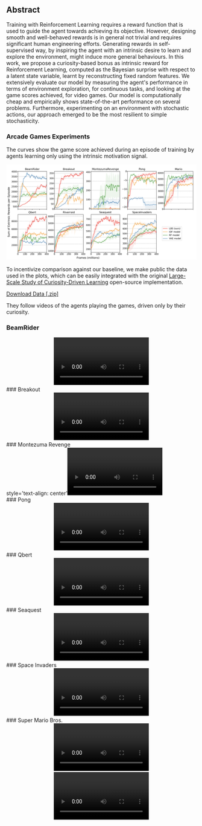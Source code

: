 ## Abstract

Training with Reinforcement Learning requires a reward function that is used to guide the agent towards achieving its objective. However, designing smooth and well-behaved rewards is in general not trivial and requires significant human engineering efforts. Generating rewards in self-supervised way, by inspiring the agent with an intrinsic desire to learn and explore the environment,  might induce more general behaviours. In this work, we propose a curiosity-based bonus as intrinsic reward for Reinforcement Learning, computed as the Bayesian surprise with respect to a latent state variable, learnt by reconstructing fixed random features. We extensively evaluate our model by measuring the agent's performance in terms of environment exploration, for continuous tasks, and looking at the game scores achieved, for video games. Our model is computationally cheap and empirically shows state-of-the-art performance on several problems. Furthermore, experimenting on an environment with stochastic actions, our approach emerged to be the most resilient to simple stochasticity.


### Arcade Games Experiments

The curves show the game score achieved during an episode of training by agents learning only using the intrinsic motivation signal.

![Arcade Results](./resources/arcade_results.png)

To incentivize comparison against our baseline, we make public the data used in the plots, which can be easily integrated with the original [Large-Scale Study of Curiosity-Driven Learning](https://github.com/openai/large-scale-curiosity) open-source implementation.

<a href="/resources/lbs_arcade_results.zip" download>Download Data [.zip]</a>

They follow videos of the agents playing the games, driven only by their curiosity.

### BeamRider 
<div style='text-align: center'>
    <video style=' background-color: rgba(0, 0, 0, 0)' src="./resources/BeamRider-6140.mp4" width="50%" controls preload></video>
</div>
### Breakout 
<div style='text-align: center'>
    <video style=' background-color: rgba(0, 0, 0, 0)' src="./resources/Breakout-425.mp4" width="50%" controls preload></video>
</div>
### Montezuma Revenge
<div>
     style='text-align: center'<video style=' background-color: rgba(0, 0, 0, 0)' src="./resources/MontezumaRevenge-left-bugs.mp4" width="50%" controls preload></video>
</div>
### Pong
<div style='text-align: center'>
    <video style=' background-color: rgba(0, 0, 0, 0)' src="./resources/Pong-2-4.mp4" width="50%" controls preload></video>
</div>
### Qbert
<div style='text-align: center'>
    <video style=' background-color: rgba(0, 0, 0, 0)' src="./resources/Qbert-15600.mp4" width="50%" controls preload></video>
</div>
### Seaquest
<div style='text-align: center'>
    <video style=' background-color: rgba(0, 0, 0, 0)' src="./resources/Seaquest-1060.mp4" width="50%" controls preload></video>
</div>
### Space Invaders
<div style='text-align: center'>
    <video style=' background-color: rgba(0, 0, 0, 0)' src="./resources/SpaceInvaders-1370.mp4" width="50%" controls preload></video>
</div>
### Super Mario Bros.
<div style='text-align: center'>
    <video style=' background-color: rgba(0, 0, 0, 0)' src="./resources/MarioBros-pipe-world-1.mp4" width="50%" controls preload></video>
</div>
<div style='text-align: center'>
    <video style=' background-color: rgba(0, 0, 0, 0)' src="./resources/MarioBros-all-world-1.mp4" width="50%" controls preload></video>
</div>
